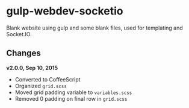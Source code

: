 # gulp-webdev-socketio
Blank website using gulp and some blank files, used for templating and Socket.IO.

## Changes
**v2.0.0, Sep 10, 2015**
- Converted to CoffeeScript
- Organized `grid.scss`
- Moved grid padding variable to `variables.scss`
- Removed 0 padding on final row in `grid.scss`